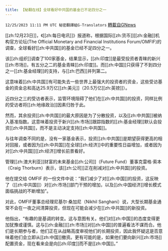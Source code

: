 ```yaml
---
title: 【秘翻在线】全球看好中共国的基金已不足四分之一
---
```

`12/25/2023 11:11 PM UTC 秘密翻譯組G-Translators` [轉載自GNews](https://gnews.org/articles/2150879)

[[zh:12月23日]]，《[[zh:每日电讯]]》报道称，根据国际[[zh:货币]][[zh:金融]]机构官方论坛(The Official Monetary and Financial Institutions Forum/OMFIF)的调查，全球看好[[zh:中共国]]的基金已经不足四分之一。

该[[zh:组织]]调查了100家基金，结果显示，[[zh:印度]]是最受投资者青睐的新兴[[zh:市场]]，有五分之二的基金青睐[[zh:印度]]。而[[zh:中国]]只获得了不到四分之一[[zh:基金经理]]的支持，与[[zh:巴西]]并列第二。

这意味着[[zh:中共国]]有可能失去一些世界上最强大的投资者的资金，这些受访基金的资金总和高达25.9万亿[[zh:美元]]（20.5万亿[[zh:英镑]]）。

近四分之三的受访者表示，监管环境阻碍了他们在[[zh:中共国]]的投资，同样比例的受访者将[[zh:地缘政治]]因素归咎于此。

然而，其余投资[[zh:中共国]]的最大原因是为了分散投资，以及[[zh:中共国]]被纳入基准指数。这意味着投资于新兴[[zh:市场]]跟踪指数的[[zh:基金经理]]默认会投资[[zh:中共国]]，而不是主动决定支持[[zh:中共国]]。

与往年调查不同的是，没有一家基金表示，投资[[zh:中共国]]是期望获得更高的相对回报，或者因为[[zh:中共国]]在全球[[zh:经济]]中的重要性日益增加，或者因为对[[zh:中共国]][[zh:经济]]增长前景看好。

管理[[zh:澳大利亚]]财富的未来基金[[zh:公司]]（Future Fund）董事克雷格·索本（Craig Thorburn）表示，该[[zh:公司]]正在削减对[[zh:中共国]]的投资。

他在提交给 OMFIF 的一份文件中说：“我们减少了对[[zh:中国]]的投资，这反映了（[[zh:中共国]]）对[[zh:市场]]部门干预的增加，以及[[zh:中国经济]]增长模式面临挑战的不断增加”。

对此，OMFIF董事总经理尼基尔·桑加尼（Nikhil Sanghani）说，大型长期基金通常不会在一夜之间清算投资，但现在可能会减少在[[zh:中共国]]的新投资。

他指出，“有趣的是基调的转变。这与意图有关。他们对[[zh:中国]]的态度变得更加犹豫或谨慎。这与[[zh:金融]][[zh:市场]]对[[zh:中国]]的普遍看法不谋而合。他们是长期参与者，他们正在从战略高度审视他们的长期投资，因此我怀疑这是否意味着他们会立即从[[zh:中国]]撤资。更有可能的是，如果他们要向新兴[[zh:市场]]配置资金，现在看来会是向[[zh:印度]]而不是[[zh:中国]]。”
